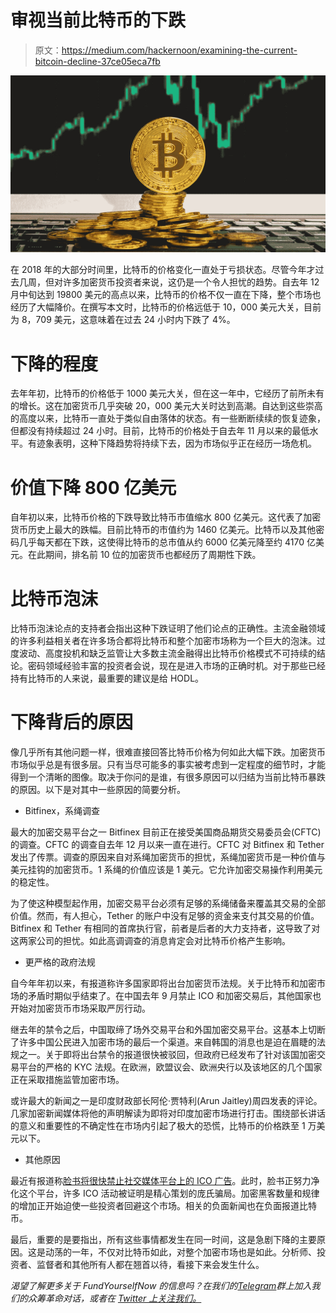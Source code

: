 # 审视当前比特币的下跌

> 原文：<https://medium.com/hackernoon/examining-the-current-bitcoin-decline-37ce05eca7fb>

![](img/8fd35a71be23cb26c1b461d338e2191f.png)

在 2018 年的大部分时间里，比特币的价格变化一直处于亏损状态。尽管今年才过去几周，但对许多加密货币投资者来说，这仍是一个令人担忧的趋势。自去年 12 月中旬达到 19800 美元的高点以来，比特币的价格不仅一直在下降，整个市场也经历了大幅降价。在撰写本文时，比特币的价格远低于 10，000 美元大关，目前为 8，709 美元，这意味着在过去 24 小时内下跌了 4%。

# 下降的程度

去年年初，比特币的价格低于 1000 美元大关，但在这一年中，它经历了前所未有的增长。这在加密货币几乎突破 20，000 美元大关时达到高潮。自达到这些崇高的高度以来，比特币一直处于类似自由落体的状态。有一些断断续续的恢复迹象，但都没有持续超过 24 小时。目前，比特币的价格处于自去年 11 月以来的最低水平。有迹象表明，这种下降趋势将持续下去，因为市场似乎正在经历一场危机。

# 价值下降 800 亿美元

自年初以来，比特币价格的下跌导致比特币市值缩水 800 亿美元。这代表了加密货币历史上最大的跌幅。目前比特币的市值约为 1460 亿美元。比特币以及其他密码几乎每天都在下跌，这使得比特币的总市值从约 6000 亿美元降至约 4170 亿美元。在此期间，排名前 10 位的加密货币也都经历了周期性下跌。

# 比特币泡沫

比特币泡沫论点的支持者会指出这种下跌证明了他们论点的正确性。主流金融领域的许多利益相关者在许多场合都将比特币和整个加密市场称为一个巨大的泡沫。过度波动、高度投机和缺乏监管让大多数主流金融得出比特币价格模式不可持续的结论。密码领域经验丰富的投资者会说，现在是进入市场的正确时机。对于那些已经持有比特币的人来说，最重要的建议是给 HODL。

# 下降背后的原因

像几乎所有其他问题一样，很难直接回答比特币价格为何如此大幅下跌。加密货币市场似乎总是有很多层。只有当尽可能多的事实被考虑到一定程度的细节时，才能得到一个清晰的图像。取决于你问的是谁，有很多原因可以归结为当前比特币暴跌的原因。以下是对其中一些原因的简要分析。

*   Bitfinex，系绳调查

最大的加密交易平台之一 Bitfinex 目前正在接受美国商品期货交易委员会(CFTC)的调查。CFTC 的调查自去年 12 月以来一直在进行。CFTC 对 Bitfinex 和 Tether 发出了传票。调查的原因来自对系绳加密货币的担忧，系绳加密货币是一种价值与美元挂钩的加密货币。1 系绳的价值应该是 1 美元。它允许加密交易操作利用美元的稳定性。

为了使这种模型起作用，加密交易平台必须有足够的系绳储备来覆盖其交易的全部价值。然而，有人担心，Tether 的账户中没有足够的资金来支付其交易的价值。Bitfinex 和 Tether 有相同的首席执行官，前者是后者的大力支持者，这导致了对这两家公司的担忧。如此高调调查的消息肯定会对比特币价格产生影响。

*   更严格的政府法规

自今年年初以来，有报道称许多国家即将出台加密货币法规。关于比特币和加密市场的矛盾时期似乎结束了。在中国去年 9 月禁止 ICO 和加密交易后，其他国家也开始对加密货币市场采取严厉行动。

继去年的禁令之后，中国取缔了场外交易平台和外国加密交易平台。这基本上切断了许多中国公民进入加密市场的最后一个渠道。来自韩国的消息也是迫在眉睫的法规之一。关于即将出台禁令的报道很快被驳回，但政府已经发布了针对该国加密交易平台的严格的 KYC 法规。在欧洲，欧盟议会、欧洲央行以及该地区的几个国家正在采取措施监管加密市场。

或许最大的新闻之一是印度财政部长阿伦·贾特利(Arun Jaitley)周四发表的评论。几家加密新闻媒体将他的声明解读为即将对印度加密市场进行打击。围绕部长讲话的意义和重要性的不确定性在市场内引起了极大的恐慌，比特币的价格跌至 1 万美元以下。

*   其他原因

最近有报道称[脸书将很快禁止社交媒体平台上的 ICO 广告](https://cointelegraph.com/news/facebook-bans-cryptocurrency-ico-ads-because-of-deceptive-promotional-practices)。此时，脸书正努力净化这个平台，许多 ICO 活动被证明是精心策划的庞氏骗局。加密黑客数量和规律的增加正开始迫使一些投资者回避这个市场。相关的负面新闻也在负面报道比特币。

最后，重要的是要指出，所有这些事情都发生在同一时间，这是急剧下降的主要原因。这是动荡的一年，不仅对比特币如此，对整个加密市场也是如此。分析师、投资者、监督者和其他所有人都在翘首以待，看接下来会发生什么。

*渴望了解更多关于 FundYourselfNow 的信息吗？在我们的*[*Telegram*](https://t.me/fundyourselfnow)*群上加入我们的众筹革命对话，或者在* [*Twitter 上关注我们。*](https://twitter.com/fundyourselfnow)